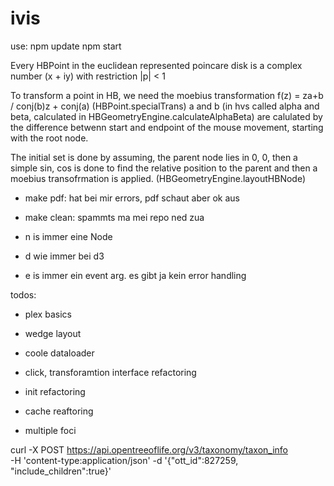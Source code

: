 # ivis
use:
npm update
npm start


Every HBPoint in the euclidean represented poincare disk is a complex number (x + iy) with restriction |p| < 1

To transform a point in HB, we need the moebius transformation f(z) = za+b / conj(b)z + conj(a) (HBPoint.specialTrans)
a and b (in hvs called alpha and beta, calculated in HBGeometryEngine.calculateAlphaBeta) are calulated by the difference betwenn start and endpoint of the mouse movement, starting with the root node.


The initial set is done by assuming, the parent node lies in 0, 0, then a simple sin, cos is done to find the relative position to the parent and then a moebius transofrmation is applied. (HBGeometryEngine.layoutHBNode)



- make pdf: hat bei mir errors, pdf schaut aber ok aus
- make clean: spammts ma mei repo ned zua

- n is immer eine Node
- d wie immer bei d3
- e is immer ein event arg. es gibt ja kein error handling

todos:
- plex basics
- wedge layout
- coole dataloader

- click, transforamtion interface refactoring
- init refactoring
- cache reaftoring
- multiple foci

curl -X POST https://api.opentreeoflife.org/v3/taxonomy/taxon_info \
-H 'content-type:application/json' -d '{"ott_id":827259, "include_children":true}'





